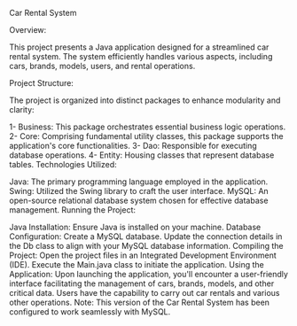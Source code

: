 Car Rental System

Overview:

This project presents a Java application designed for a streamlined car rental system. The system efficiently handles various aspects, including cars, brands, models, users, and rental operations.

Project Structure:

The project is organized into distinct packages to enhance modularity and clarity:

1- Business: This package orchestrates essential business logic operations.
2- Core: Comprising fundamental utility classes, this package supports the application's core functionalities.
3- Dao: Responsible for executing database operations.
4- Entity: Housing classes that represent database tables.
Technologies Utilized:

Java: The primary programming language employed in the application.
Swing: Utilized the Swing library to craft the user interface.
MySQL: An open-source relational database system chosen for effective database management.
Running the Project:

Java Installation: Ensure Java is installed on your machine.
Database Configuration:
Create a MySQL database.
Update the connection details in the Db class to align with your MySQL database information.
Compiling the Project:
Open the project files in an Integrated Development Environment (IDE).
Execute the Main.java class to initiate the application.
Using the Application:
Upon launching the application, you'll encounter a user-friendly interface facilitating the management of cars, brands, models, and other critical data.
Users have the capability to carry out car rentals and various other operations.
Note: This version of the Car Rental System has been configured to work seamlessly with MySQL.
